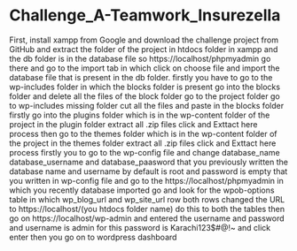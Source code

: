 # Challenge_A-Teamwork_Insurezella
First, install xampp from Google
and download the challenge project from GitHub and extract the folder of the project in htdocs folder in xampp
and the db folder is in the database file so https://localhost/phpmyadmin go there and go to the import tab in which click on choose file and import the database file that is present in the db folder.
firstly you have to go to the wp-includes folder in which the blocks folder is present go into the blocks folder and delete all the files of the block folder go to the project folder go to wp-includes missing folder cut all the files and paste in the blocks folder
firstly go into the plugins folder which is in the wp-content folder of the project in the plugin folder extract all .zip files click and Exttact here process
then go to the themes folder which is in the wp-content folder of the project in the themes folder extract all .zip files click and Exttact here process
firstly you to go to the wp-config file and change database_name database_username and database_paasword that you previously written the database name and username by default is root and password is empty that you written in wp-config file
and go to the https://localhost/phpmyadmin in which you recently database imported go and look for the wpob-options table in which wp_blog_url and wp_site_url row both rows changed the URL to https://localhost/(you htdocs folder name) do this to both the tables
then go on https://localhost/wp-admin and entered the username and password and username is admin for this password is Karachi123$#@!~ and click enter then you go on to wordpress dashboard
